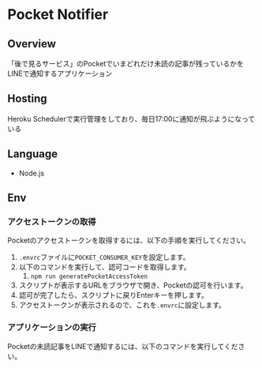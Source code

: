 # Pocket Notifier

## Overview

「後で見るサービス」のPocketでいまどれだけ未読の記事が残っているかをLINEで通知するアプリケーション

## Hosting

Heroku Schedulerで実行管理をしており、毎日17:00に通知が飛ぶようになっている

## Language

- Node.js

## Env

### アクセストークンの取得

Pocketのアクセストークンを取得するには、以下の手順を実行してください。

1. `.envrc`ファイルに`POCKET_CONSUMER_KEY`を設定します。
2. 以下のコマンドを実行して、認可コードを取得します。
   1. `npm run generatePocketAccessToken`
3. スクリプトが表示するURLをブラウザで開き、Pocketの認可を行います。
4. 認可が完了したら、スクリプトに戻りEnterキーを押します。
5. アクセストークンが表示されるので、これを`.envrc`に設定します。

### アプリケーションの実行

Pocketの未読記事をLINEで通知するには、以下のコマンドを実行してください。

